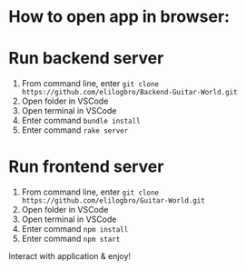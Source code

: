 # How to open app in browser:

# Run backend server
1. From command line, enter `git clone https://github.com/elilogbro/Backend-Guitar-World.git`
2. Open folder in VSCode
3. Open terminal in VSCode
4. Enter command `bundle install`
5. Enter command `rake server`

# Run frontend server
1. From command line, enter `git clone https://github.com/elilogbro/Guitar-World.git`
2. Open folder in VSCode
3. Open terminal in VSCode
4. Enter command `npm install`
5. Enter command `npm start`

Interact with application & enjoy!
